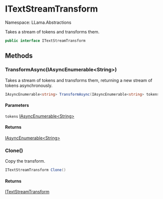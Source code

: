 # ITextStreamTransform

Namespace: LLama.Abstractions

Takes a stream of tokens and transforms them.

```csharp
public interface ITextStreamTransform
```

## Methods

### **TransformAsync(IAsyncEnumerable&lt;String&gt;)**

Takes a stream of tokens and transforms them, returning a new stream of tokens asynchronously.

```csharp
IAsyncEnumerable<string> TransformAsync(IAsyncEnumerable<string> tokens)
```

#### Parameters

`tokens` [IAsyncEnumerable&lt;String&gt;](https://docs.microsoft.com/en-us/dotnet/api/system.collections.generic.iasyncenumerable-1)<br>

#### Returns

[IAsyncEnumerable&lt;String&gt;](https://docs.microsoft.com/en-us/dotnet/api/system.collections.generic.iasyncenumerable-1)<br>

### **Clone()**

Copy the transform.

```csharp
ITextStreamTransform Clone()
```

#### Returns

[ITextStreamTransform](./llama.abstractions.itextstreamtransform.md)<br>
